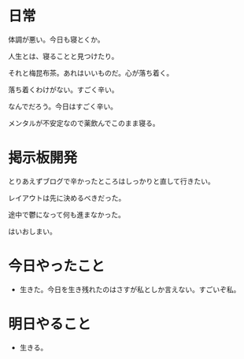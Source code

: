 # 日常

体調が悪い。今日も寝とくか。

人生とは、寝ることと見つけたり。

それと梅昆布茶。あれはいいものだ。心が落ち着く。

落ち着くわけがない。すごく辛い。

なんでだろう。今日はすごく辛い。

メンタルが不安定なので薬飲んでこのまま寝る。

# 掲示板開発

とりあえずブログで辛かったところはしっかりと直して行きたい。

レイアウトは先に決めるべきだった。

途中で鬱になって何も進まなかった。

はいおしまい。

# 今日やったこと

* 生きた。今日を生き残れたのはさすが私としか言えない。すごいぞ私。

# 明日やること

* 生きる。
